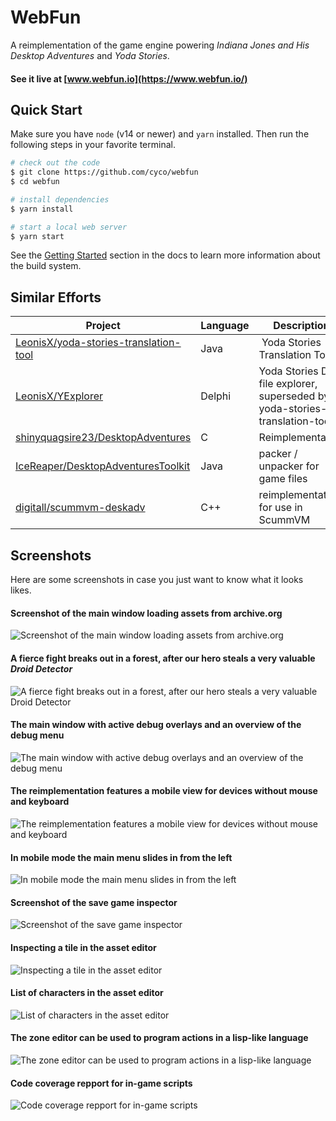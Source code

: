 WebFun
======

A reimplementation of the game engine powering *Indiana Jones and His Desktop Adventures* and *Yoda Stories*.

#### See it live at [www.webfun.io](https://www.webfun.io/)

Quick Start
-----------

Make sure you have `node` (v14 or newer) and `yarn` installed. Then run the following steps in your favorite terminal.

```bash
# check out the code
$ git clone https://github.com/cyco/webfun
$ cd webfun

# install dependencies
$ yarn install

# start a local web server
$ yarn start
```

See the [Getting Started](https://www.webfun.io/docs/architecture/getting-started.html) section in the docs to learn more information about the build system.

Similar Efforts
---------------

| Project                                                                                           | Language | Description                                                                 |
|---------------------------------------------------------------------------------------------------|----------|-----------------------------------------------------------------------------|
| [LeonisX/yoda-stories-translation-tool](https://github.com/LeonisX/yoda-stories-translation-tool) | Java     |  Yoda Stories Translation Tool                                              |
| [LeonisX/YExplorer](https://github.com/LeonisX/YExplorer)                                         | Delphi   | Yoda Stories DAT file explorer, superseded by yoda-stories-translation-tool |
| [shinyquagsire23/DesktopAdventures](https://github.com/shinyquagsire23/DesktopAdventures)         | C        | Reimplementation                                                            |
| [IceReaper/DesktopAdventuresToolkit](https://github.com/IceReaper/DesktopAdventuresToolkit)       | Java     | packer / unpacker for game files                                            |
| [digitall/scummvm-deskadv](https://github.com/digitall/scummvm-deskadv)                           | C++      | reimplementation for use in ScummVM                                         |

Screenshots
-----------

Here are some screenshots in case you just want to know what it looks likes.

#### Screenshot of the main window loading assets from archive.org

![Screenshot of the main window loading assets from archive.org](docs/screenshots/game-start.png)

#### A fierce fight breaks out in a forest, after our hero steals a very valuable *Droid Detector*

![A fierce fight breaks out in a forest, after our hero steals a very valuable _Droid Detector_](docs/screenshots/game-fight.png)

#### The main window with active debug overlays and an overview of the debug menu

![The main window with active debug overlays and an overview of the debug menu](docs/screenshots/game-debug.png)

#### The reimplementation features a mobile view for devices without mouse and keyboard

![The reimplementation features a mobile view for devices without mouse and keyboard](docs/screenshots/mobile-game.png)

#### In mobile mode the main menu slides in from the left

![In mobile mode the main menu slides in from the left](docs/screenshots/mobile-menu.png)

#### Screenshot of the save game inspector

![Screenshot of the save game inspector](docs/screenshots/save-game-editor.png)

#### Inspecting a tile in the asset editor

![Inspecting a tile in the asset editor](docs/screenshots/tile-editor.png)

#### List of characters in the asset editor

![List of characters in the asset editor](docs/screenshots/character-editor.png)

#### The zone editor can be used to program actions in a lisp-like language

![The zone editor can be used to program actions in a lisp-like language](docs/screenshots/action-editor.png)

#### Code coverage repport for in-game scripts

![Code coverage repport for in-game scripts](docs/screenshots/coverage-by-source.png)
